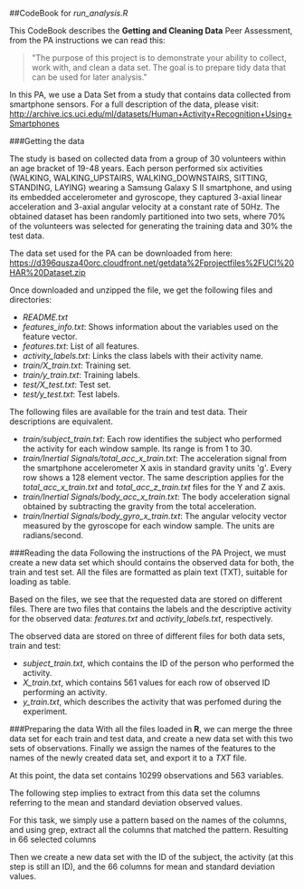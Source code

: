 ##CodeBook for *run_analysis.R*

This CodeBook describes the **Getting and Cleaning Data** Peer Assessment, from the PA instructions we can read this:

> "The purpose of this project is to demonstrate your ability to collect, work with, and clean a data set. The goal is to prepare tidy data that can be used for later analysis."

In this PA, we use a Data Set from a study that contains data collected from smartphone sensors. For a full description of the data, please visit: http://archive.ics.uci.edu/ml/datasets/Human+Activity+Recognition+Using+Smartphones


###Getting the data

The study is based on collected data from a group of 30 volunteers within an age bracket of 19-48 years. Each person performed six activities (WALKING, WALKING_UPSTAIRS, WALKING_DOWNSTAIRS, SITTING, STANDING, LAYING) wearing a Samsung Galaxy S II smartphone, and using its embedded accelerometer and gyroscope, they captured 3-axial linear acceleration and 3-axial angular velocity at a constant rate of 50Hz. The obtained dataset has been randomly partitioned into two sets, where 70% of the volunteers was selected for generating the training data and 30% the test data. 

The data set used for the PA can be downloaded from here: https://d396qusza40orc.cloudfront.net/getdata%2Fprojectfiles%2FUCI%20HAR%20Dataset.zip

Once downloaded and unzipped the file, we get the following files and directories:

* *README.txt*
* *features_info.txt*: Shows information about the variables used on the feature vector.
* *features.txt*: List of all features.
* *activity_labels.txt*: Links the class labels with their activity name.
* *train/X_train.txt*: Training set.
* *train/y_train.txt*: Training labels.
* *test/X_test.txt*: Test set.
* *test/y_test.txt*: Test labels.

The following files are available for the train and test data. Their descriptions are equivalent. 

* *train/subject_train.txt*: Each row identifies the subject who performed the activity for each window sample. Its range is from 1 to 30. 
* *train/Inertial Signals/total_acc_x_train.txt*: The acceleration signal from the smartphone accelerometer X axis in standard gravity units 'g'. Every row shows a 128 element vector. The same description applies for the *total_acc_x_train.txt* and *total_acc_z_train.txt* files for the Y and Z axis. 
* *train/Inertial Signals/body_acc_x_train.txt*: The body acceleration signal obtained by subtracting the gravity from the total acceleration. 
* *train/Inertial Signals/body_gyro_x_train.txt*: The angular velocity vector measured by the gyroscope for each window sample. The units are radians/second. 


###Reading the data
Following the instructions of the PA Project, we must create a new data set which should contains the observed data for both, the train and test set. All the files are formatted as plain text (TXT), suitable for loading as table.

Based on the files, we see that the requested data are stored on different files. There are two files that contains the labels and the descriptive activity for the observed data: *features.txt* and *activity_labels.txt*, respectively.

The observed data are stored on three of different files for both data sets, train and test:
* *subject_train.txt*, which contains the ID of the person who performed the activity.
* *X_train.txt*, which contains 561 values for each row of observed ID performing an activity.
* *y_train.txt*, which describes the activity that was perfomed during the experiment.


###Preparing the data
With all the files loaded in **R**, we can merge the three data set for each train and test data, and create a new data set with this two sets of observations. Finally we assign the names of the features to the names of the newly created data set, and export it to a *TXT* file.

At this point, the data set contains 10299 observations and 563 variables.

The following step implies to extract from this data set the columns referring to the mean and standard deviation observed values.

For this task, we simply use a pattern based on the names of the columns, and using grep, extract all the columns that matched the pattern. Resulting in 66 selected columns

Then we create a new data set with the ID of the subject, the activity (at this step is still an ID), and the 66 columns for mean and standard deviation values.



